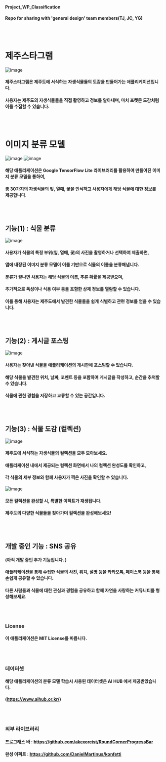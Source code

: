 #### Project_WP_Classification
#### Repo for sharing with 'general design' team members(TJ, JC, YG)
<br><br>


# 제주스타그램
![image](https://github.com/alsdn2025/Project_WP_Classification/assets/77447518/13341368-fafe-4229-b631-1278605e8f8b)
#### 제주스타그램은 제주도에 서식하는 자생식물들의 도감을 만들어가는 애플리케이션입니다. 
#### 사용자는 제주도의 자생식물들을 직접 촬영하고 정보를 알아내며, 마치 포켓몬 도감처럼 이를 수집할 수 있습니다. 
<br><br>


# 이미지 분류 모델
![image](https://github.com/alsdn2025/Project_WP_Classification/assets/77447518/42ff88fe-bd14-4c49-a742-f177e86bbbdb)
![image](https://github.com/alsdn2025/Project_WP_Classification/assets/77447518/73554e86-f280-4343-80e8-0852dfbc6f18)
#### 해당 애플리케이션은 Google TensorFlow Lite 라이브러리를 활용하여 만들어진 이미지 분류 모델을 통하여, 
#### 총 30가지의 자생식물의 잎, 열매, 꽃을 인식하고 사용자에게 해당 식물에 대한 정보를 제공합니다.
<br><br>


## 기능(1) : 식물 분류
![image](https://github.com/alsdn2025/Project_WP_Classification/assets/77447518/8c59922f-f00c-4f0b-8d2f-f05ae4cdd50a)
#### 사용자가 식물의 특정 부위(잎, 열매, 꽃)의 사진을 촬영하거나 선택하여 제출하면, 
#### 앱에 내장된 이미지 분류 모델이 이를 기반으로 식물의 이름을 분류해냅니다. 
#### 분류가 끝나면 사용자는 해당 식물의 이름, 추론 확률을 제공받으며, 
#### 추가적으로 독성이나 식용 여부 등을 포함한 상제 정보를 열람할 수 있습니다. 
#### 이를 통해 사용자는 제주도에서 발견한 식물들을 쉽게 식별하고 관련 정보를 얻을 수 있습니다.
<br><br>


## 기능(2) : 게시글 포스팅
![image](https://github.com/alsdn2025/Project_WP_Classification/assets/77447518/70e7f62c-5ec9-4884-8777-909c7062dfd3)
#### 사용자는 찾아낸 식물을 애플리케이션의 게시판에 포스팅할 수 있습니다. 
#### 해당 식물을 발견한 위치, 날짜, 코멘트 등을 포함하여 게시글을 작성하고, 순간을 추억할 수 있습니다. 
#### 식물에 관한 경험을 저장하고 교류할 수 있는 공간입니다.
<br><br>

## 기능(3) : 식물 도감 (컬렉션)
![image](https://github.com/alsdn2025/Project_WP_Classification/assets/77447518/de37ddf6-077c-439d-9469-9bff566b967d)
#### 제주도에 서식하는 자생식물의 컬렉션을 모두 모아보세요. 
#### 애플리케이션 내에서 제공되는 컬렉션 화면에서 나의 컬렉션 완성도를 확인하고, 
#### 각 식물의 세부 정보와 함께 사용자가 찍은 사진을 확인할 수 있습니다. 
![image](https://github.com/alsdn2025/Project_WP_Classification/assets/77447518/09a820d2-c8d1-4665-a091-6fcb8420e0c3)
#### 모든 컬렉션을 완성할 시, 특별한 이펙트가 재생됩니다. 
#### 제주도의 다양한 식물들을 찾아가며 컬렉션을 완성해보세요!
<br><br>


## 개발 중인 기능 : SNS 공유
#### (아직 개발 중인 추가 기능입니다. )
#### 애플리케이션을 통해 수집한 식물의 사진, 위치, 설명 등을 카카오톡, 페이스북 등을 통해 손쉽게 공유할 수 있습니다. 
#### 다른 사람들과 식물에 대한 관심과 경험을 공유하고 함께 자연을 사랑하는 커뮤니티를 형성해보세요.
<br><br>


### License
#### 이 애플리케이션은 MIT License를 따릅니다.
<br><br>



### 데이터셋
#### 해당 애플리케이션의 분류 모델 학습시 사용된 데이터셋은 AI HUB 에서 제공받았습니다. 
#### (https://www.aihub.or.kr/) 
<br><br>


### 외부 라이브러리
#### 프로그래스 바 : https://github.com/akexorcist/RoundCornerProgressBar
#### 완성 이펙트 : https://github.com/DanielMartinus/konfetti
<br><br>
